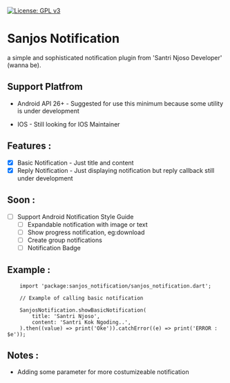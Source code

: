 [![License: GPL v3](https://img.shields.io/badge/License-GPLv3-blue.svg)](https://www.gnu.org/licenses/gpl-3.0)


# Sanjos Notification

a simple and sophisticated notification plugin from 'Santri Njoso Developer' (wanna be). 

## Support Platfrom

- Android API 26+  - Suggested for use this minimum because some utility is under development

- IOS -  Still looking for IOS Maintainer

## Features : 

- [X] Basic Notification - Just title and content
- [X] Reply Notification - Just displaying notification but reply callback still under development

## Soon : 

- [ ] Support Android Notification Style Guide
     - [ ] Expandable notification with image or text
     - [ ] Show progress notification, eg:download
     - [ ] Create group notifications
     - [ ] Notification Badge

## Example : 

```
    import 'package:sanjos_notification/sanjos_notification.dart';

    // Example of calling basic notification

    SanjosNotification.showBasicNotification(
        title: 'Santri Njoso',
        content: 'Santri Kok Ngoding..',
    ).then((value) => print('Oke')).catchError((e) => print('ERROR : $e'));

```

## Notes : 

- Adding some parameter for more costumizeable notification


